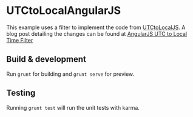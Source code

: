 # UTCtoLocalAngularJS

This example uses a filter to implement the code from <a href="/0xbrock/UTCtoLocalJS">UTCtoLocalJS</a>.  A blog post detailing the changes can be found at [AngularJS UTC to Local Time Filter](http://intellectualponderings.blogspot.com/2015/07/angularjs-utc-to-local-time-filter.html)

## Build & development

Run `grunt` for building and `grunt serve` for preview.

## Testing

Running `grunt test` will run the unit tests with karma.

